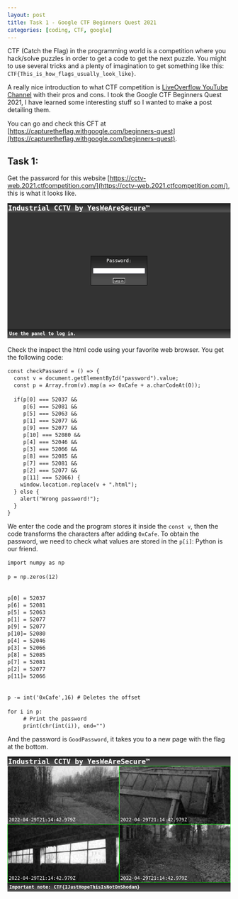 ```yaml
---
layout: post
title: Task 1 - Google CTF Beginners Quest 2021 
categories: [coding, CTF, google]
---
```



CTF (Catch the Flag) in the programming world is a competition where you hack/solve puzzles in order to get a code to get the next puzzle. You might to use several tricks and a plenty of imagination to get something like this: `CTF{This_is_how_flags_usually_look_like}`.

A really nice introduction to what CTF competition is  [LiveOverflow YouTube Channel](https://www.youtube.com/watch?v=BFMmSJ3PRZM) with their pros and cons. I took the Google CTF Beginners Quest 2021,  I have learned some interesting stuff so I wanted to make a post detailing them. 


You can go and check this CFT at [https://capturetheflag.withgoogle.com/beginners-quest](https://capturetheflag.withgoogle.com/beginners-quest).


## Task 1:

Get the password for this website [https://cctv-web.2021.ctfcompetition.com/](https://cctv-web.2021.ctfcompetition.com/), this is what it looks like.

![This is website](/media/task1nopass.png "This is website")

Check the inspect the html code using your favorite web browser. You get the following code:

```
const checkPassword = () => {
  const v = document.getElementById("password").value;
  const p = Array.from(v).map(a => 0xCafe + a.charCodeAt(0));

  if(p[0] === 52037 &&
     p[6] === 52081 &&
     p[5] === 52063 &&
     p[1] === 52077 &&
     p[9] === 52077 &&
     p[10] === 52080 &&
     p[4] === 52046 &&
     p[3] === 52066 &&
     p[8] === 52085 &&
     p[7] === 52081 &&
     p[2] === 52077 &&
     p[11] === 52066) {
    window.location.replace(v + ".html");
  } else {
    alert("Wrong password!");
  }
}

```
We enter the code and the program stores it inside the `const v`, then the code transforms the characters after adding `0xCafe`. To obtain the password, we need to check what values are stored in the `p[i]`: Python is our friend.

```
import numpy as np

p = np.zeros(12)


p[0] = 52037
p[6] = 52081
p[5] = 52063
p[1] = 52077
p[9] = 52077
p[10]= 52080
p[4] = 52046
p[3] = 52066
p[8] = 52085
p[7] = 52081
p[2] = 52077 
p[11]= 52066


p -= int('0xCafe',16) # Deletes the offset

for i in p: 
     # Print the password
     print(chr(int(i)), end="")

```

And the password is `GoodPassword`, it takes you to a new page with the flag at the bottom.

![This is website](/media/task1pass.png "This is website")